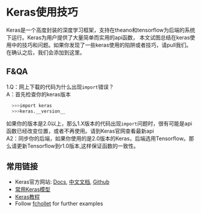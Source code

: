# Keras使用技巧  
Keras是一个高度封装的深度学习框架，支持在theano和tensorflow为后端的系统下运行。Keras为用户提供了大量简单而实用的api函数，
本文试图总结在keras使用中的技巧和问题。如果你发现了一些keras使用的陷阱或者技巧，请pull我们。在确认之后，我们会添加到这里。

## F&QA  
1.Q：网上下载的代码为什么出现`import`错误？<br>
A：首先检查你的keras版本
```bash
  >>>import keras
  >>>keras.__version__
```
如果你的版本是2.0以上，那么1.X版本的代码出现`import`问题时，很有可能是api函数已经改变位置，或者不再使用。请到Keras官网查看最新api<br>
A2：同步你的后端，如果你使用的是2.0版本的Keras，后端选用Tensorflow。那么请更新Tensorflow到r1.0版本,这样保证函数的一致性。

##  常用链接
 * Keras官方网站: [Docs](https://keras.io/), [中文文档](http://keras-cn.readthedocs.io/en/latest/), [Github](https://github.com/fchollet/keras)
 * [常用Keras模型 ](https://github.com/fchollet/deep-learning-models)
 * [Keras教程](https://github.com/leriomaggio/deep-learning-keras-tensorflow)
 * Follow [fchollet](https://github.com/fchollet/keras) for further examples
